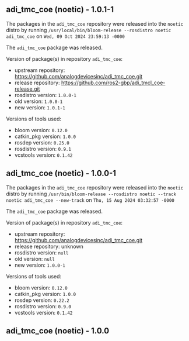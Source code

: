 ## adi_tmc_coe (noetic) - 1.0.1-1

The packages in the `adi_tmc_coe` repository were released into the `noetic` distro by running `/usr/local/bin/bloom-release --rosdistro noetic adi_tmc_coe` on `Wed, 09 Oct 2024 23:59:13 -0000`

The `adi_tmc_coe` package was released.

Version of package(s) in repository `adi_tmc_coe`:

- upstream repository: https://github.com/analogdevicesinc/adi_tmc_coe.git
- release repository: https://github.com/ros2-gbp/adi_tmcl_coe-release.git
- rosdistro version: `1.0.0-1`
- old version: `1.0.0-1`
- new version: `1.0.1-1`

Versions of tools used:

- bloom version: `0.12.0`
- catkin_pkg version: `1.0.0`
- rosdep version: `0.25.0`
- rosdistro version: `0.9.1`
- vcstools version: `0.1.42`


## adi_tmc_coe (noetic) - 1.0.0-1

The packages in the `adi_tmc_coe` repository were released into the `noetic` distro by running `/usr/bin/bloom-release --rosdistro noetic --track noetic adi_tmc_coe --new-track` on `Thu, 15 Aug 2024 03:32:57 -0000`

The `adi_tmc_coe` package was released.

Version of package(s) in repository `adi_tmc_coe`:

- upstream repository: https://github.com/analogdevicesinc/adi_tmc_coe.git
- release repository: unknown
- rosdistro version: `null`
- old version: `null`
- new version: `1.0.0-1`

Versions of tools used:

- bloom version: `0.12.0`
- catkin_pkg version: `1.0.0`
- rosdep version: `0.22.2`
- rosdistro version: `0.9.0`
- vcstools version: `0.1.42`


## adi_tmc_coe (noetic) - 1.0.0
